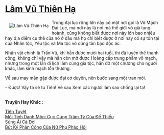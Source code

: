 <a href="https://utruyen.com/lam-vu-thien-ha/19114/" title="Lâm Vũ Thiên Hạ"><h1>Lâm Vũ Thiên Hạ</h1></a><div style="display:table"><img align="right" style="float: left; padding: 10px;" src="https://utruyen.com/images/story/200x260/lam-vu-thien-ha.jpg" alt="Lâm Vũ Thiên Hạ">Trong đại lục rộng lớn này có một nơi gọi là Võ Mạch Đại Lục, mà nơi này là nơi mà thế giới võ giả tung hoành, cũng không biết được nơi này lớn bao nhiêu hay địa điểm cụ thể của nó ở đâu mà họ chỉ biết được ở nơi này có sự tồn tại của Nhân tộc, Yêu tộc và Ma tộc vô cùng tàn bạo độc ác.<p></p>Nhân vật chính là Trần Vũ, khi hắn được mười hai tuổi, thì đã luyện thể thành công, không chỉ vậy mà hắn còn mở được Hoàng cấp trung phẩm võ mạch, nhưng trong một lần đi lịch lãm cùng gia tộc, hắn đở một chưởng cho người khác, làm kinh mạch tổn thương. <p></p>Về sau may mắn gặp được đại cơ duyên, nên bước sang một tran mới. <p></p>- Được! Vậy ta sẽ tu Tiên! Về sau Xem các ngươi làm sao chống lại ta!</div><p><br><b>Truyện Hay Khác :</b></p><a href="https://utruyen.com/tien-tuyet/8366/" alt="Tiên Tuyệt">Tiên Tuyệt</a><br/><a href="https://github.com/quanluxury/ngontinhhot/tree/master/truyenhay/17394/" alt="Mối Tình Danh Môn: Cục Cưng Trăm Tỷ Của Đế Thiếu">Mối Tình Danh Môn: Cục Cưng Trăm Tỷ Của Đế Thiếu</a><br/><a href="https://truyenngontinhay.wordpress.com/2019/10/03/sung-ai-ca-doi/" alt="Sủng Ái Cả Đời">Sủng Ái Cả Đời</a><br/><a href="https://github.com/quanluxury/ngontinhhot/tree/master/truyenhay/16583/" alt="Bút Ký Phản Công Của Nữ Phụ Pháo Hôi">Bút Ký Phản Công Của Nữ Phụ Pháo Hôi</a><br/>